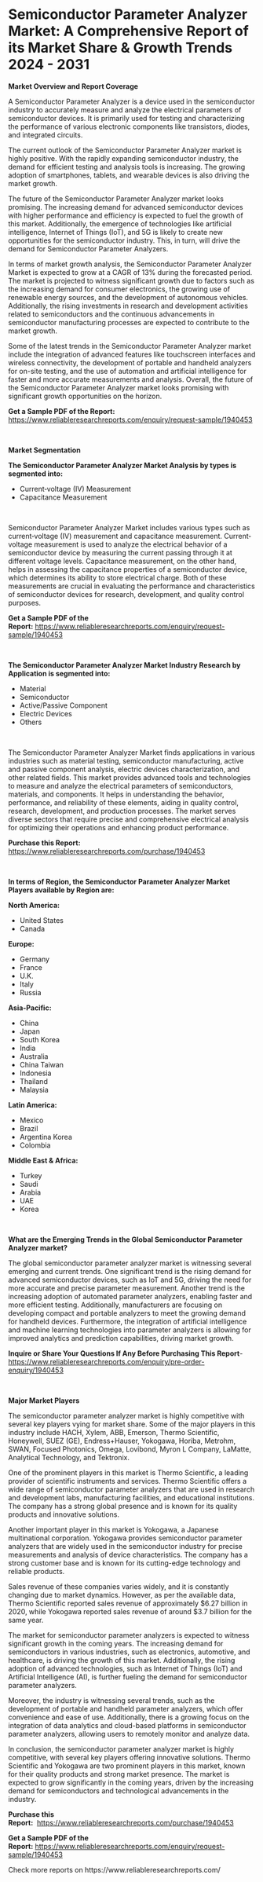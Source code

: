 <p><h1>Semiconductor Parameter Analyzer Market: A Comprehensive Report of its Market Share & Growth Trends 2024 - 2031</h1></p><p><strong>Market Overview and Report Coverage</strong></p>
<p><p>A Semiconductor Parameter Analyzer is a device used in the semiconductor industry to accurately measure and analyze the electrical parameters of semiconductor devices. It is primarily used for testing and characterizing the performance of various electronic components like transistors, diodes, and integrated circuits.</p><p>The current outlook of the Semiconductor Parameter Analyzer market is highly positive. With the rapidly expanding semiconductor industry, the demand for efficient testing and analysis tools is increasing. The growing adoption of smartphones, tablets, and wearable devices is also driving the market growth.</p><p>The future of the Semiconductor Parameter Analyzer market looks promising. The increasing demand for advanced semiconductor devices with higher performance and efficiency is expected to fuel the growth of this market. Additionally, the emergence of technologies like artificial intelligence, Internet of Things (IoT), and 5G is likely to create new opportunities for the semiconductor industry. This, in turn, will drive the demand for Semiconductor Parameter Analyzers.</p><p>In terms of market growth analysis, the Semiconductor Parameter Analyzer Market is expected to grow at a CAGR of 13% during the forecasted period. The market is projected to witness significant growth due to factors such as the increasing demand for consumer electronics, the growing use of renewable energy sources, and the development of autonomous vehicles. Additionally, the rising investments in research and development activities related to semiconductors and the continuous advancements in semiconductor manufacturing processes are expected to contribute to the market growth.</p><p>Some of the latest trends in the Semiconductor Parameter Analyzer market include the integration of advanced features like touchscreen interfaces and wireless connectivity, the development of portable and handheld analyzers for on-site testing, and the use of automation and artificial intelligence for faster and more accurate measurements and analysis. Overall, the future of the Semiconductor Parameter Analyzer market looks promising with significant growth opportunities on the horizon.</p></p>
<p><strong>Get a Sample PDF of the Report:</strong> <a href="https://www.reliableresearchreports.com/enquiry/request-sample/1940453">https://www.reliableresearchreports.com/enquiry/request-sample/1940453</a></p>
<p>&nbsp;</p>
<p><strong>Market Segmentation</strong></p>
<p><strong>The Semiconductor Parameter Analyzer Market Analysis by types is segmented into:</strong></p>
<p><ul><li>Current‐voltage (IV) Measurement</li><li>Capacitance Measurement</li></ul></p>
<p>&nbsp;</p>
<p><p>Semiconductor Parameter Analyzer Market includes various types such as current‐voltage (IV) measurement and capacitance measurement. Current‐voltage measurement is used to analyze the electrical behavior of a semiconductor device by measuring the current passing through it at different voltage levels. Capacitance measurement, on the other hand, helps in assessing the capacitance properties of a semiconductor device, which determines its ability to store electrical charge. Both of these measurements are crucial in evaluating the performance and characteristics of semiconductor devices for research, development, and quality control purposes.</p></p>
<p><strong>Get a Sample PDF of the Report:</strong>&nbsp;<a href="https://www.reliableresearchreports.com/enquiry/request-sample/1940453">https://www.reliableresearchreports.com/enquiry/request-sample/1940453</a></p>
<p>&nbsp;</p>
<p><strong>The Semiconductor Parameter Analyzer Market Industry Research by Application is segmented into:</strong></p>
<p><ul><li>Material</li><li>Semiconductor</li><li>Active/Passive Component</li><li>Electric Devices</li><li>Others</li></ul></p>
<p>&nbsp;</p>
<p><p>The Semiconductor Parameter Analyzer Market finds applications in various industries such as material testing, semiconductor manufacturing, active and passive component analysis, electric devices characterization, and other related fields. This market provides advanced tools and technologies to measure and analyze the electrical parameters of semiconductors, materials, and components. It helps in understanding the behavior, performance, and reliability of these elements, aiding in quality control, research, development, and production processes. The market serves diverse sectors that require precise and comprehensive electrical analysis for optimizing their operations and enhancing product performance.</p></p>
<p><strong>Purchase this Report:</strong>&nbsp; <a href="https://www.reliableresearchreports.com/purchase/1940453">https://www.reliableresearchreports.com/purchase/1940453</a></p>
<p>&nbsp;</p>
<p><strong>In terms of Region, the Semiconductor Parameter Analyzer Market Players available by Region are:</strong></p>
<p>
    <p> <strong> North America: </strong>
        <ul>
            <li>United States</li>
            <li>Canada</li>
        </ul>
        </p> 
    <p> <strong> Europe: </strong>
        <ul>
            <li>Germany</li>
            <li>France</li>
            <li>U.K.</li>
            <li>Italy</li>
            <li>Russia</li>
        </ul>
        </p> 
    <p> <strong> Asia-Pacific: </strong>
        <ul>
            <li>China</li>
            <li>Japan</li>
            <li>South Korea</li>
            <li>India</li>
            <li>Australia</li>
            <li>China Taiwan</li>
            <li>Indonesia</li>
            <li>Thailand</li>
            <li>Malaysia</li>
        </ul>
        </p> 
    <p> <strong> Latin America: </strong>
        <ul>
            <li>Mexico</li>
            <li>Brazil</li>
            <li>Argentina Korea</li>
            <li>Colombia</li>
        </ul>
        </p> 
    <p> <strong> Middle East & Africa: </strong>
        <ul>
            <li>Turkey</li>
            <li>Saudi</li>
            <li>Arabia</li>
            <li>UAE</li>
            <li>Korea</li>
        </ul>
    </p>
    </p>
<p>&nbsp;</p>
<p><strong>What are the Emerging Trends in the Global Semiconductor Parameter Analyzer market?</strong></p>
<p><p>The global semiconductor parameter analyzer market is witnessing several emerging and current trends. One significant trend is the rising demand for advanced semiconductor devices, such as IoT and 5G, driving the need for more accurate and precise parameter measurement. Another trend is the increasing adoption of automated parameter analyzers, enabling faster and more efficient testing. Additionally, manufacturers are focusing on developing compact and portable analyzers to meet the growing demand for handheld devices. Furthermore, the integration of artificial intelligence and machine learning technologies into parameter analyzers is allowing for improved analytics and prediction capabilities, driving market growth.</p></p>
<p><strong>Inquire or Share Your Questions If Any Before Purchasing This Report</strong>- <a href="https://www.reliableresearchreports.com/enquiry/pre-order-enquiry/1940453">https://www.reliableresearchreports.com/enquiry/pre-order-enquiry/1940453</a></p>
<p>&nbsp;</p>
<p><strong>Major Market Players</strong></p>
<p><p>The semiconductor parameter analyzer market is highly competitive with several key players vying for market share. Some of the major players in this industry include HACH, Xylem, ABB, Emerson, Thermo Scientific, Honeywell, SUEZ (GE), Endress+Hauser, Yokogawa, Horiba, Metrohm, SWAN, Focused Photonics, Omega, Lovibond, Myron L Company, LaMatte, Analytical Technology, and Tektronix.</p><p>One of the prominent players in this market is Thermo Scientific, a leading provider of scientific instruments and services. Thermo Scientific offers a wide range of semiconductor parameter analyzers that are used in research and development labs, manufacturing facilities, and educational institutions. The company has a strong global presence and is known for its quality products and innovative solutions.</p><p>Another important player in this market is Yokogawa, a Japanese multinational corporation. Yokogawa provides semiconductor parameter analyzers that are widely used in the semiconductor industry for precise measurements and analysis of device characteristics. The company has a strong customer base and is known for its cutting-edge technology and reliable products.</p><p>Sales revenue of these companies varies widely, and it is constantly changing due to market dynamics. However, as per the available data, Thermo Scientific reported sales revenue of approximately $6.27 billion in 2020, while Yokogawa reported sales revenue of around $3.7 billion for the same year.</p><p>The market for semiconductor parameter analyzers is expected to witness significant growth in the coming years. The increasing demand for semiconductors in various industries, such as electronics, automotive, and healthcare, is driving the growth of this market. Additionally, the rising adoption of advanced technologies, such as Internet of Things (IoT) and Artificial Intelligence (AI), is further fueling the demand for semiconductor parameter analyzers.</p><p>Moreover, the industry is witnessing several trends, such as the development of portable and handheld parameter analyzers, which offer convenience and ease of use. Additionally, there is a growing focus on the integration of data analytics and cloud-based platforms in semiconductor parameter analyzers, allowing users to remotely monitor and analyze data.</p><p>In conclusion, the semiconductor parameter analyzer market is highly competitive, with several key players offering innovative solutions. Thermo Scientific and Yokogawa are two prominent players in this market, known for their quality products and strong market presence. The market is expected to grow significantly in the coming years, driven by the increasing demand for semiconductors and technological advancements in the industry.</p></p>
<p><strong>Purchase this Report:</strong>&nbsp;&nbsp;<a href="https://www.reliableresearchreports.com/purchase/1940453">https://www.reliableresearchreports.com/purchase/1940453</a></p>
<p></p>
<p><strong>Get a Sample PDF of the Report:</strong>&nbsp;<a href="https://www.reliableresearchreports.com/enquiry/request-sample/1940453">https://www.reliableresearchreports.com/enquiry/request-sample/1940453</a></p>
<p>Check more reports on https://www.reliableresearchreports.com/</p>